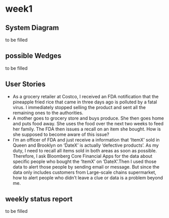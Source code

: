 # week1

## System Diagram 
to be filled

## possible Wedges
to be filled

## User Stories
* As a grocery retailer at Costco, I received an FDA notification that the pineapple fried rice  that came in three days ago is polluted by a fatal virus. I immediately stopped selling the product and sent all the remaining ones to the authorities. 
* A mother goes to grocery store and buys produce. She then goes home and puts food away. She uses the food over the next two weeks to feed her family. The FDA then issues a recall on an item she bought. How is she supposed to become aware of this issue?
* I’m an officer of FDA and just receive a information that ‘ItemX’ sold in Queen and Brooklyn on ‘DateX’ is actually ‘defective products’. As my duty, I need to recall all items sold in both areas as soon as possible. Therefore, I ask Bloomberg Core Financial Apps for the data about specific people who bought the ‘ItemX’ on ‘DateX’.Then I used those data to alert those people by sending email or message. But since the data only includes customers from Large-scale chains supermarket, how to alert people who didn’t leave a clue or data is a problem beyond me.


## weekly status report
to be filled
